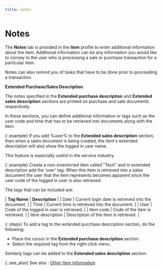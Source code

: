 ```yaml
---
title: notes
---
```


# Notes


The **Notes** tab is provided in  the **Item** profile to enter additional  information about the item. Additional information can be any information  you would like to convey to the user who is processing a sale or purchase  transaction for a particular item.


Notes can also remind you of tasks that have to be done prior to proceeding  a transaction.


**Extended Purchase/Sales Description**


The notes specified in the **Extended 
 purchase description** and **Extended 
 sales description** sections are printed on purchase and sale documents  respectively.


In these sections, you can define additional information or tags such  as the user code and time that has to be retrieved into documents along  with the item.


{:.example}
If you add %user%  to the **Extended sales description** section,  then when a sales document is being created, the item's extended description  will also show the logged in user name.


This feature is especially useful in the  service industry.


{:.example}
Create a non-inventoried item called "Tech"  and in extended description add the ‘user’ tag. When this item is retrieved  into a sales document the user that the item represents becomes apparent  since the user code of the logged in user is also retrieved.


The tags that can be included are:


| **Tag Name** | **Description** |
| Date | Current login date is retrieved into the document. |
| Time | Current time is retrieved into the document. |
| User | Code of the logged in user is retrieved. |
| Item code | Code of the item is retrieved. |
| Item description | Description of the item is retrieved. |



{:.steps}
To add a tag to the extended purchase description section,  do the following:

- Place the cursor  in the **Extended purchase description** section.
- Select the  required tag from the right-click menu.



Similarly tags can be added to the **Extended 
 sales description** section.


{:.see_also}
See also
: [Other  Item Information]({{site.mi_baseurl}}/item-profile-details/other-items-information/other_item_information_item_profile_details.html)
